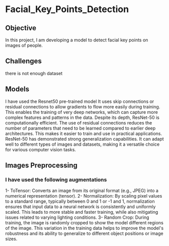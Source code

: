 # Facial_Key_Points_Detection
## Objective
In this project, I am developing a model to detect facial key points on images of people. 

## Challenges 
there is not enough dataset

## Models
I have used the Resnet50 pre-trained model It uses skip connections or residual connections to allow gradients to flow more easily during training. This enables the training of very deep networks, which can capture more complex features and patterns in the data.
Despite its depth, ResNet-50 is computationally efficient. The use of residual connections reduces the number of parameters that need to be learned compared to earlier deep architectures. This makes it easier to train and use in practical applications.
ResNet-50 has demonstrated strong generalization capabilities. It can adapt well to different types of images and datasets, making it a versatile choice for various computer vision tasks.

## Images Preprocessing 
### I have used the following augmentations 
1- ToTensor: Converts an image from its original format (e.g., JPEG) into a numerical representation (tensor).
2- Normalization: By scaling pixel values to a standard range, typically between 0 and 1 or -1 and 1, normalization ensures that input data to a neural network is consistently and uniformly scaled. This leads to more stable and faster training, while also mitigating issues related to varying lighting conditions.
3- Random Crop: During training, the image is randomly cropped to show the model different regions of the image. This variation in the training data helps to improve the model's robustness and its ability to generalize to different object positions or image sizes.

